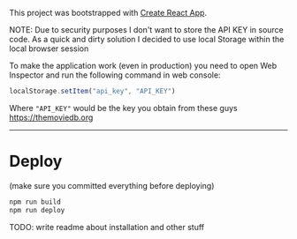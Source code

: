 This project was bootstrapped with [Create React App](https://github.com/facebookincubator/create-react-app).

NOTE:
Due to security purposes I don't want to store the API KEY in source code. As a quick and dirty solution I decided to use local Storage within the local browser session

To make the application work (even in production) you need to open Web Inspector and run the following command in web console:

```javascript
localStorage.setItem("api_key", "API_KEY")
```

Where `"API_KEY"` would be the key you obtain from these guys https://themoviedb.org

--------------

# Deploy

(make sure you committed everything before deploying)
```bash
npm run build
npm run deploy
```

TODO: write readme about installation and other stuff
